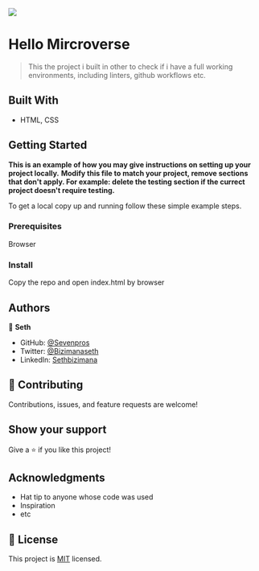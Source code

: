 ![](https://img.shields.io/badge/Microverse-blueviolet)

# Hello Mircroverse

> This the project i built in other to check if i have a full working environments,  including linters, github workflows etc.


## Built With

- HTML, CSS




## Getting Started

**This is an example of how you may give instructions on setting up your project locally.**
**Modify this file to match your project, remove sections that don't apply. For example: delete the testing section if the currect project doesn't require testing.**


To get a local copy up and running follow these simple example steps.

### Prerequisites
Browser

### Install
Copy the repo and open index.html by browser




## Authors

👤 **Seth**

- GitHub: [@Sevenpros](https://github.com/Sevenpros)
- Twitter: [@Bizimanaseth](https://twitter.com/bizimanaseth)
- LinkedIn: [Sethbizimana](https://linkedin.com/in/sethbizimana)


## 🤝 Contributing

Contributions, issues, and feature requests are welcome!


## Show your support

Give a ⭐️ if you like this project!

## Acknowledgments

- Hat tip to anyone whose code was used
- Inspiration
- etc

## 📝 License

This project is [MIT](./MIT.md) licensed.
